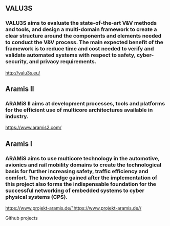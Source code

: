 ## VALU3S
### VALU3S aims to evaluate the state-of-the-art V&V methods and tools, and design a multi-domain framework to create a clear structure around the components and elements needed to conduct the V&V process. The main expected benefit of the framework is to reduce time and cost needed to verify and validate automated systems with respect to safety, cyber-security, and privacy requirements. 
<a href="http://valu3s.eu/">http://valu3s.eu/</a>


## Aramis II
### ARAMiS II aims at development processes, tools and platforms for the efficient use of multicore architectures available in industry.
<a href="https://www.aramis2.com/">https://www.aramis2.com/</a>

## Aramis I
### ARAMiS aims to use multicore technology in the automotive, avionics and rail mobility domains to create the technological basis for further increasing safety, traffic efficiency and comfort. The knowledge gained after the implementation of this project also forms the indispensable foundation for the successful networking of embedded systems to cyber physical systems (CPS).
<https://www.projekt-aramis.de/">https://www.projekt-aramis.de//</a>
 
Github projects
